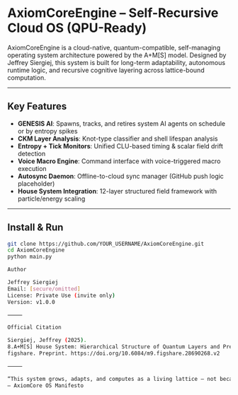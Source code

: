 # AxiomCoreEngine – Self-Recursive Cloud OS (QPU-Ready)

AxiomCoreEngine is a cloud-native, quantum-compatible, self-managing operating system architecture powered by the A+M[S] model. Designed by Jeffrey Siergiej, this system is built for long-term adaptability, autonomous runtime logic, and recursive cognitive layering across lattice-bound computation.

---

## Key Features

- **GENESIS AI**: Spawns, tracks, and retires system AI agents on schedule or by entropy spikes
- **CKM Layer Analysis**: Knot-type classifier and shell lifespan analysis
- **Entropy + Tick Monitors**: Unified CLU-based timing & scalar field drift detection
- **Voice Macro Engine**: Command interface with voice-triggered macro execution
- **Autosync Daemon**: Offline-to-cloud sync manager (GitHub push logic placeholder)
- **House System Integration**: 12-layer structured field framework with particle/energy scaling

---

## Install & Run

```bash
git clone https://github.com/YOUR_USERNAME/AxiomCoreEngine.git
cd AxiomCoreEngine
python main.py

Author

Jeffrey Siergiej
Email: [secure/omitted]
License: Private Use (invite only)
Version: v1.0.0

⸻

Official Citation

Siergiej, Jeffrey (2025).
8.A+M[S] House System: Hierarchical Structure of Quantum Layers and Predicted Particles
figshare. Preprint. https://doi.org/10.6084/m9.figshare.28690268.v2

⸻

“This system grows, adapts, and computes as a living lattice – not because it mimics nature, but because it is structured like nature.”
— AxiomCore OS Manifesto
